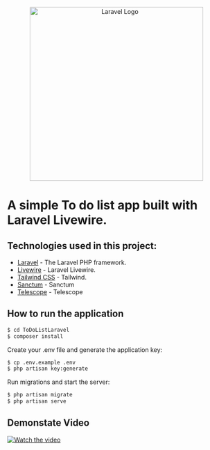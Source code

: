 <p align="center"><a href="https://laravel.com" target="_blank"><img src="https://raw.githubusercontent.com/laravel/art/master/logo-lockup/5%20SVG/2%20CMYK/1%20Full%20Color/laravel-logolockup-cmyk-red.svg" width="400" alt="Laravel Logo"></a></p>

# A simple To do list app built with Laravel Livewire.

## Technologies used in this project:

* [Laravel](https://github.com/laravel/laravel) - The Laravel PHP framework.
* [Livewire](https://github.com/livewire/livewire) - Laravel Livewire.
* [Tailwind CSS](https://github.com/tailwindlabs/tailwindcss) - Tailwind.
* [Sanctum](https://github.com/laravel/sanctum) - Sanctum
* [Telescope](https://github.com/laravel/telescope) - Telescope

## How to run the application
```sh
$ cd ToDoListLaravel
$ composer install
```

Create your .env file and generate the application key:

```sh
$ cp .env.example .env
$ php artisan key:generate
```

Run migrations and start the server:

```sh
$ php artisan migrate
$ php artisan serve
```
## Demonstate Video
[![Watch the video](https://www.canva.com/design/DAF3xeiMoro/Gj8QaNBpVFnIndZmuJ1mSQ/edit?utm_content=DAF3xeiMoro&utm_campaign=designshare&utm_medium=link2&utm_source=sharebutton)](https://drive.google.com/file/d/1LZwzHkv8tfELSCFH32yvd70kLFJ-eiBP/view?usp=drive_link)

